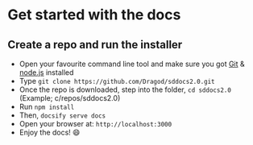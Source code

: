 # Get started with the docs

## Create a repo and run the installer

* Open your favourite command line tool and make sure you got [Git](https://git-scm.com/) & [node.js](https://nodejs.org/en/) installed
* Type ``` git clone https://github.com/Dragod/sddocs2.0.git ```
* Once the repo is downloaded, step into the folder, ``` cd sddocs2.0 ``` (Example; c/repos/sddocs2.0)
* Run ``` npm install ```
* Then, ```docsify serve docs```
* Open your browser at: ``` http://localhost:3000 ```
* Enjoy the docs! :smile:

